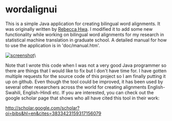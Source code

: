 wordalignui
===========

This is a simple Java application for creating bilingual word alignments. It was originally written by [Rebecca Hwa](http://www.cs.pitt.edu/~hwa/). I modified it to add some new functionality while working on bilingual word alignments for my research in statistical machine translation in graduate school. A detailed manual for how to use the application is in 'doc/manual.htm'. 

[![screenshot](https://raw.github.com/desilinguist/wordalignui/master/doc/MakeLink.gif)](#screenshot)\


Note that I wrote this code when I was not a very good Java programmer so there are things that I would like to fix but I don't have time for. I have gotten multiple requests for the source code of this project
so I am finally putting it up on github. Even though the tool could be improved, it has been used by several other researchers across the world for creating alignments English-Swahili, English-Hindi etc. If you are interested, you can check out the google scholar page that shows who all have cited this tool in their work:

http://scholar.google.com/scholar?oi=bibs&hl=en&cites=3833423159317156079

